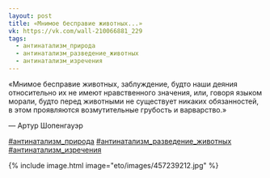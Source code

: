 ```yaml
---
layout: post
title: «Мнимое бесправие животных...»
vk: https://vk.com/wall-210066881_229
tags:
  - антинатализм_природа
  - антинатализм_разведение_животных
  - антинатализм_изречения
---
```

«Мнимое бесправие животных, заблуждение, будто наши деяния относительно их не имеют нравственного значения, или, говоря языком морали, будто перед животными не существует никаких обязанностей, в этом проявляются возмутительные грубость и варварство.»

— Артур Шопенгауэр

[#антинатализм_природа](poisk.html#антинатализм_природа) 
[#антинатализм_разведение_животных](poisk.html#антинатализм_разведение_животных) 
[#антинатализм_изречения](poisk.html#антинатализм_изречения)

{% include image.html image="eto/images/457239212.jpg" %}